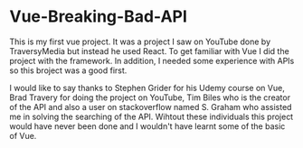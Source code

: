 # Vue-Breaking-Bad-API

This is my first vue project. It was a project I saw on YouTube done by TraversyMedia but instead he used React. To get familiar with Vue I did the project with the framework. In addition, I needed some experience with APIs so this broject was a good first.

I would like to say thanks to Stephen Grider for his Udemy course on Vue, Brad Travery for doing the project on YouTube, Tim Biles who is the creator of the API and also a user on stackoverflow named S. Graham who assisted me in solving the searching of the API. Wihtout these individuals this project would have never been done and I wouldn't have learnt some of the basic of Vue.
